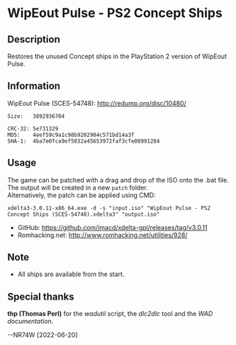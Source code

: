 # WipEout Pulse - PS2 Concept Ships

## Description

Restores the unused Concept ships in the PlayStation 2 version of WipEout Pulse.

## Information

WipEout Pulse (SCES-54748): http://redump.org/disc/10480/

```
Size:   3892936704

CRC-32: 5e731329
MD5:    4eef59c9a1c98b9202904c571bd14a3f
SHA-1:  4ba7e0fca9ef5032a45653972faf3cfe08991284
```

## Usage

The game can be patched with a drag and drop of the ISO onto the .bat file. The output will be created in a new `patch` folder.  
Alternatively, the patch can be applied using CMD:
```
xdelta3-3.0.11-x86_64.exe -d -s "input.iso" "WipEout Pulse - PS2 Concept Ships (SCES-54748).xdelta3" "output.iso"
```

- GitHub: https://github.com/jmacd/xdelta-gpl/releases/tag/v3.0.11
- Romhacking.net: http://www.romhacking.net/utilities/928/

## Note

- All ships are available from the start.

## Special thanks

**thp (Thomas Perl)** for the *wadutil* script, the *dlc2dlc* tool and the *WAD documentation*.

--NR74W [2022-06-20]

